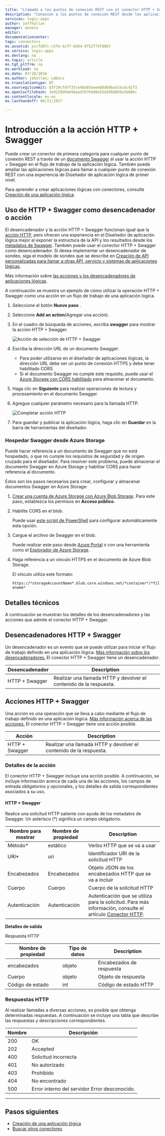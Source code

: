 ```yaml
---
title: "Llamada a los puntos de conexión REST con el conector HTTP + Swagger para Azure Logic Apps | Microsoft Docs"
description: "Conexión a los puntos de conexión REST desde las aplicaciones lógicas a través de Swagger con el conector HTTP + Swagger"
services: logic-apps
author: jeffhollan
manager: anneta
editor: 
documentationcenter: 
tags: connectors
ms.assetid: eccfd87c-c5fe-4cf7-b564-9752775fd667
ms.service: logic-apps
ms.devlang: na
ms.topic: article
ms.tgt_pltfrm: na
ms.workload: na
ms.date: 07/18/2016
ms.author: jehollan; LADocs
ms.translationtype: HT
ms.sourcegitcommit: 83f19cfdff37ce4bb03eae4d8d69ba3cbcdc42f3
ms.openlocfilehash: 3e9229d94e96aad7b769d0e55d208d856e3b80bc
ms.contentlocale: es-es
ms.lasthandoff: 08/21/2017

---
```

# <a name="get-started-with-the-http--swagger-action"></a>Introducción a la acción HTTP + Swagger

Puede crear un conector de primera categoría para cualquier punto de conexión REST a través de un [documento Swagger](https://swagger.io) al usar la acción HTTP + Swagger en el flujo de trabajo de la aplicación lógica. También puede ampliar las aplicaciones lógicas para llamar a cualquier punto de conexión REST con una experiencia de Diseñador de aplicación lógica de primer nivel.

Para aprender a crear aplicaciones lógicas con conectores, consulte [Creación de una aplicación lógica](../logic-apps/logic-apps-create-a-logic-app.md).

## <a name="use-http--swagger-as-a-trigger-or-an-action"></a>Uso de HTTP + Swagger como desencadenador o acción

El desencadenador y la acción HTTP + Swagger funcionan igual que la [acción HTTP](connectors-native-http.md), pero ofrecen una experiencia en el Diseñador de aplicación lógica mejor al exponer la estructura de la API y los resultados desde los [metadatos de Swagger](https://swagger.io). También puede usar el conector HTTP + Swagger como desencadenador. Si desea implementar un desencadenador de sondeo, siga el modelo de sondeo que se describe en [Creación de API personalizadas para llamar a otras API, servicio y sistemas de aplicaciones lógicas](../logic-apps/logic-apps-create-api-app.md#polling-triggers).

Más información sobre [las acciones y los desencadenadores de aplicaciones lógicas](connectors-overview.md).

A continuación se muestra un ejemplo de cómo utilizar la operación HTTP + Swagger como una acción en un flujo de trabajo de una aplicación lógica.

1. Seleccione el botón **Nuevo paso** .
2. Seleccione **Add an action**(Agregar una acción).
3. En el cuadro de búsqueda de acciones, escriba **swagger** para mostrar la acción HTTP + Swagger.
   
    ![Acción de selección de HTTP + Swagger](./media/connectors-native-http-swagger/using-action-1.png)
4. Escriba la dirección URL de un documento Swagger:
   
   * Para poder utilizarse en el diseñador de aplicaciones lógicas, la dirección URL debe ser un punto de conexión HTTPS y debe tener habilitado CORS.
   * Si el documento Swagger no cumple este requisito, puede usar el [Azure Storage con CORS habilitado](#hosting-swagger-from-storage) para almacenar el documento.
5. Haga clic en **Siguiente** para realizar operaciones de lectura y procesamiento en el documento Swagger.
6. Agregue cualquier parámetro necesario para la llamada HTTP.
   
    ![Completar acción HTTP](./media/connectors-native-http-swagger/using-action-2.png)
7. Para guardar y publicar la aplicación lógica, haga clic en **Guardar** en la barra de herramientas del diseñador.

### <a name="host-swagger-from-azure-storage"></a>Hospedar Swagger desde Azure Storage
Puede hacer referencia a un documento de Swagger que no está hospedado, o que no cumple los requisitos de seguridad y de origen cruzado para el diseñador. Para resolver este problema, puede almacenar el documento Swagger en Azure Storage y habilitar CORS para hacer referencia al documento.  

Estos son los pasos necesarios para crear, configurar y almacenar documentos Swagger en Azure Storage:

1. [Crear una cuenta de Azure Storage con Azure Blob Storage](../storage/common/storage-create-storage-account.md). Para este paso, establezca los permisos en **Acceso público**.

2. Habilite CORS en el blob. 

   Puede usar [este script de PowerShell](https://github.com/logicappsio/EnableCORSAzureBlob/blob/master/EnableCORSAzureBlob.ps1) para configurar automáticamente esta opción.

3. Cargue el archivo de Swagger en el blob. 

   Puede realizar este paso desde [Azure Portal](https://portal.azure.com) o con una herramienta como el [Explorador de Azure Storage](http://storageexplorer.com/).

4. Haga referencia a un vínculo HTTPS en el documento de Azure Blob Storage. 

   El vínculo utiliza este formato:

   `https://*storageAccountName*.blob.core.windows.net/*container*/*filename*`

## <a name="technical-details"></a>Detalles técnicos
A continuación se muestran los detalles de los desencadenadores y las acciones que admite el conector HTTP + Swagger.

## <a name="http--swagger-triggers"></a>Desencadenadores HTTP + Swagger
Un desencadenador es un evento que se puede utilizar para iniciar el flujo de trabajo definido en una aplicación lógica. [Más información sobre los desencadenadores.](connectors-overview.md) El conector HTTP + Swagger tiene un desencadenador.

| Desencadenador | Description |
| --- | --- |
| HTTP + Swagger |Realizar una llamada HTTP y devolver el contenido de la respuesta. |

## <a name="http--swagger-actions"></a>Acciones HTTP + Swagger
Una acción es una operación que se lleva a cabo mediante el flujo de trabajo definido en una aplicación lógica. [Más información acerca de las acciones.](connectors-overview.md) El conector HTTP + Swagger tiene una acción posible.

| Acción | Description |
| --- | --- |
| HTTP + Swagger |Realizar una llamada HTTP y devolver el contenido de la respuesta. |

### <a name="action-details"></a>Detalles de la acción
El conector HTTP + Swagger incluye una acción posible. A continuación, se incluye información acerca de cada una de las acciones, los campos de entrada obligatorios y opcionales, y los detalles de salida correspondientes asociados a su uso.

#### <a name="http--swagger"></a>HTTP + Swagger
Realice una solicitud HTTP saliente con ayuda de los metadatos de Swagger.
Un asterisco (*) significa un campo obligatorio.

| Nombre para mostrar | Nombre de propiedad | Description |
| --- | --- | --- |
| Método* |estático |Verbo HTTP que se va a usar |
| URI* |uri |Identificador URI de la solicitud HTTP |
| Encabezados |Encabezados |Objeto JSON de los encabezados HTTP que se va a incluir |
| Cuerpo |Cuerpo |Cuerpo de la solicitud HTTP |
| Autenticación |Autenticación |Autenticación que se utiliza para la solicitud. Para más información, consulte el artículo [Conector HTTP](connectors-native-http.md#authentication). |

**Detalles de salida**

Respuesta HTTP

| Nombre de propiedad | Tipo de datos | Description |
| --- | --- | --- |
| encabezados |objeto |Encabezados de respuesta |
| Cuerpo |objeto |Objeto de respuesta |
| Código de estado |int |Código de estado HTTP |

### <a name="http-responses"></a>Respuestas HTTP
Al realizar llamadas a diversas acciones, es posible que obtenga determinadas respuestas. A continuación se incluye una tabla que describe las respuestas y descripciones correspondientes.

| Nombre | Descripción |
| --- | --- |
| 200 |OK |
| 202 |Accepted |
| 400 |Solicitud incorrecta |
| 401 |No autorizado |
| 403 |Prohibido |
| 404 |No encontrado |
| 500 |Error interno del servidor Error desconocido. |

- - -
## <a name="next-steps"></a>Pasos siguientes

* [Creación de una aplicación lógica](../logic-apps/logic-apps-create-a-logic-app.md)
* [Buscar otros conectores](apis-list.md)
